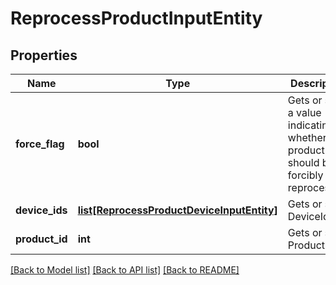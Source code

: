 # ReprocessProductInputEntity

## Properties
Name | Type | Description | Notes
------------ | ------------- | ------------- | -------------
**force_flag** | **bool** | Gets or sets a value indicating whether the product should be forcibly reprocessed. | [optional] 
**device_ids** | [**list[ReprocessProductDeviceInputEntity]**](ReprocessProductDeviceInputEntity.md) | Gets or sets DeviceIds. | [optional] 
**product_id** | **int** | Gets or sets ProductID. | [optional] 

[[Back to Model list]](../README.md#documentation-for-models) [[Back to API list]](../README.md#documentation-for-api-endpoints) [[Back to README]](../README.md)


